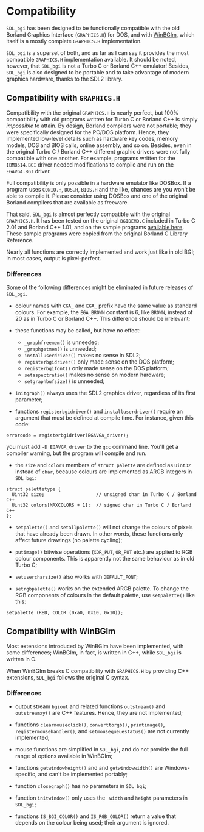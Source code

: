 <!---

  Convert this file with:

  pandoc -V urlcolor=blue compatibility.md -o compatibility.pdf

--->

# Compatibility

`SDL_bgi` has been designed to be functionally compatible with the old
Borland Graphics Interface (`GRAPHICS.H`) for DOS, and with
[WinBGIm](https://winbgim.codecutter.org/), which itself is a mostly
complete `GRAPHICS.H` implementation.

`SDL_bgi` is a superset of both, and as far as I can say it provides
the most compatible `GRAPHICS.H` implementation available. It should
be noted, however, that `SDL_bgi` is not a Turbo C or Borland C++
emulator! Besides, `SDL_bgi` is also designed to be portable and to
take advantage of modern graphics hardware, thanks to the SDL2
library.


## Compatibility with `GRAPHICS.H` 

Compatibility with the original `GRAPHICS.H` is nearly perfect, but
100% compatibility with old programs written for Turbo C or Borland
C++ is simply *impossible* to attain. By design, Borland compilers
were not portable; they were specifically designed for the PC/DOS
platform. Hence, they implemented low-level details such as hardware
key codes, memory models, DOS and BIOS calls, online assembly, and so
on. Besides, even in the original Turbo C / Borland C++ different
graphic drivers were not fully compatible with one another. For
example, programs written for the `IBM8514.BGI` driver needed
modifications to compile and run on the `EGAVGA.BGI` driver.

Full compatibility is only possible in a hardware emulator like
DOSBox. If a program uses `CONIO.H`, `DOS.H`, `BIOS.H` and the like,
chances are you won't be able to compile it. Please consider using
DOSBox and one of the original Borland compilers that are available as
freeware.

That said, `SDL_bgi` is almost perfectly compatible with the original
`GRAPHICS.H`. It has been tested on the original `BGIDEMO.C` included
in Turbo C 2.01 and Borland C++ 1.01, and on the sample programs
[available here](http://winbgim.codecutter.org/V6_0/doc). These sample
programs were copied from the original Borland C Library Reference.

Nearly all functions are correctly implemented and work just like in
old BGI; in most cases, output is pixel-perfect.


### Differences

Some of the following differences might be eliminated in future
releases of `SDL_bgi`.

- colour names with `CGA_` and `EGA_` prefix have the same value as
standard colours. For example, the `EGA_BROWN` constant is 6, like
`BROWN`, instead of 20 as in Turbo C or Borland C++. This difference
should be irrelevant;

- these functions may be called, but have no effect:

    -  `_graphfreemem()` is unneeded;
    -  `_graphgetmem()` is unneeded;
    -  `installuserdriver()` makes no sense in SDL2;
    -  `registerbgidriver()` only made sense on the DOS platform;
    -  `registerbgifont()` only made sense on the DOS platform;
    -  `setaspectratio()` makes no sense on modern hardware;
    -  `setgraphbufsize()` is unneeded;

- `initgraph()` always uses the SDL2 graphics driver, regardless of
its first parameter;

- functions `registerbgidriver()` and `installuserdriver()` require an
argument that must be defined at compile time. For instance, given
this code:

````
errorcode = registerbgidriver(EGAVGA_driver);
````

you must add `-D EGAVGA_driver` to the `gcc` command line. You'll get
a compiler warning, but the program will compile and run.

- the `size` and `colors` members of `struct palette` are defined as
`Uint32` instead of `char`, because colours are implemented as
ARGB integers in `SDL_bgi`:

````
struct palettetype {
  Uint32 size;                   // unsigned char in Turbo C / Borland C++
  Uint32 colors[MAXCOLORS + 1];  // signed char in Turbo C / Borland C++
};
````

- `setpalette()` and `setallpalette()` will not change the colours of
pixels that have already been drawn. In other words, these functions
only affect future drawings (no palette cycling);

- `putimage()` bitwise operations (`XOR_PUT`, `OR_PUT` etc.) are
applied to RGB colour components. This is apparently not the same
behaviour as in old Turbo C;

- `setusercharsize()` also works with `DEFAULT_FONT`;

- `setrgbpalette()` works on the extended ARGB palette. To change the
RGB components of colours in the default palette, use `setpalette()`
like this:

````
setpalette (RED, COLOR (0xa0, 0x10, 0x10));
````


## Compatibility with WinBGIm

Most extensions introduced by WinBGIm have been implemented, with some
differences; WinBGIm, in fact, is written in C++, while `SDL_bgi` is
written in C.

When WinBGIm breaks C compatibility with `GRAPHICS.H` by providing C++
extensions, `SDL_bgi` follows the original C syntax.


### Differences

- output stream `bgiout` and related functions `outstream()` and
`outstreamxy()` are C++ features. Hence, they are not implemented;

- functions `clearmouseclick()`, `converttorgb()`, `printimage()`,
`registermousehandler()`, and `setmousequeuestatus()` are not
currently implemented;

- mouse functions are simplified in `SDL_bgi`, and do not provide
the full range of options available in WinBGIm;

- functions `getwindowheight()` and and `getwindowwidth()` are
Windows-specific, and can't be implemented portably;

- function `closegraph()` has no parameters in `SDL_bgi`;

- function `initwindow()` only uses the ` width` and `height`
parameters in `SDL_bgi`;

- functions `IS_BGI_COLOR()` and `IS_RGB_COLOR()` return a value that
depends on the colour being used; their argument is ignored.

